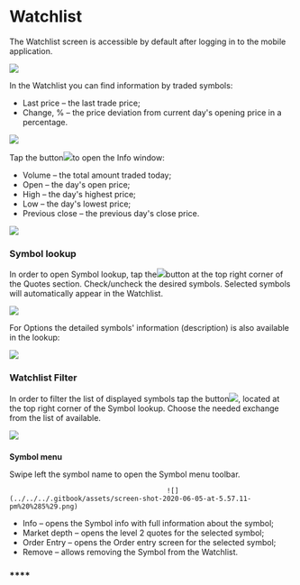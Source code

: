 # Watchlist

The Watchlist screen is accessible by default after logging in to the mobile application.

![](../../../.gitbook/assets/1%20%28109%29.png)

In the Watchlist you can find information by traded symbols:

* Last price – the last trade price;
* Change, % – the price deviation from current day's opening price in a percentage.

![](../../../.gitbook/assets/2%20%2895%29.png)

Tap the button![](../../../.gitbook/assets/arrow-right.jpg)to open the Info window:

* Volume – the total amount traded today;
* Open – the day's open price;
* High – the day's highest price;
* Low – the day's lowest price;
* Previous close – the previous day's close price.

![](../../../.gitbook/assets/3%20%2881%29.png)

### **Symbol lookup** 

In order to open Symbol lookup, tap the![](../../../.gitbook/assets/add%20%281%29.jpg)button at the top right corner of the Quotes section. Check/uncheck the desired symbols. Selected symbols will automatically appear in the Watchlist.

![](../../../.gitbook/assets/4-and-and-and.png)

For Options the detailed symbols' information \(description\) is also available in the lookup:

![](../../../.gitbook/assets/ios.png)

### **Watchlist Filter** 

In order to filter the list of displayed symbols tap the button![](../../../.gitbook/assets/4-%20%281%29.png), located at the top right corner of the Symbol lookup. Choose the needed exchange from the list of available.

![](../../../.gitbook/assets/5%20%2850%29.png)

### **Symbol menu**

Swipe left the symbol name to open the Symbol menu toolbar. 

                                           ![](../../../.gitbook/assets/screen-shot-2020-06-05-at-5.57.11-pm%20%285%29.png)                                     

* Info – opens the Symbol info with full information about the symbol;
* Market depth – opens the level 2 quotes for the selected symbol;
* Order Entry – opens the Order entry screen for the selected symbol;
* Remove – allows removing the Symbol from the Watchlist.

### \*\*\*\*

